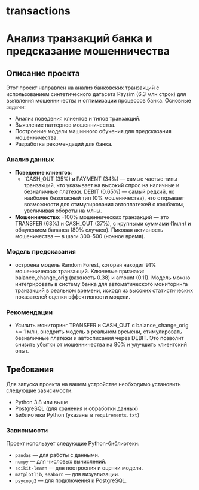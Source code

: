 # transactions
# Анализ транзакций банка и предсказание мошенничества

## Описание проекта
Этот проект направлен на анализ банковских транзакций с использованием синтетического датасета Paysim (6.3 млн строк) для выявления мошенничества и оптимизации процессов банка. Основные задачи:
- Анализ поведения клиентов и типов транзакций.
- Выявление паттернов мошенничества.
- Построение модели машинного обучения для предсказания мошенничества.
- Разработка рекомендаций для банка.

### Анализ данных
- **Поведение клиентов**:
  - `CASH_OUT (35%) и PAYMENT (34%) — самые частые типы транзакций, что указывает на высокий спрос на наличные и безналичные платежи. DEBIT (0.65%) — самый редкий, но наиболее безопасный тип (0% мошеничества), что открывает возможности для стимулирования автоплатежей с кэшбэком, увеличивая обороты на млны.
- **Мошенничество**:
  -100% мошеннических транзакций — это TRANSFER (63%) и CASH_OUT (37%), с крупными суммами (1млн) и обнулением баланса (80% случаев). Пиковая активность мошеничества — в шаги 300–500 (ночное время).

### Модель предсказания
- остроена модель Random Forest, которая находит 91% мошеннических транзакций. Ключевые признаки: balance_change_orig (важность 0.38) и amount (0.11). Модель можно интегрировать в систему банка для автоматического мониторинга транзакций в реальном времени, исходя из высоких статистических показателей оценки эффективности модели.

### Рекомендации
- Усилить мониторинг TRANSFER и CASH_OUT с balance_change_orig >= 1 млн, внедрить модель в реальном времени, стимулировать безналичные платежи и автосписания через DEBIT. Это позволит снизить убытки от мошенничества на 80% и улучшить клиентский опыт.
## Требования
Для запуска проекта на вашем устройстве необходимо установить следующие зависимости:
- Python 3.8 или выше
- PostgreSQL (для хранения и обработки данных)
- Библиотеки Python (указаны в `requirements.txt`)

### Зависимости
Проект использует следующие Python-библиотеки:
- `pandas` — для работы с данными.
- `numpy` — для числовых вычислений.
- `scikit-learn` — для построения и оценки модели.
- `matplotlib`, `seaborn` — для визуализации.
- `psycopg2` — для подключения к PostgreSQL.
